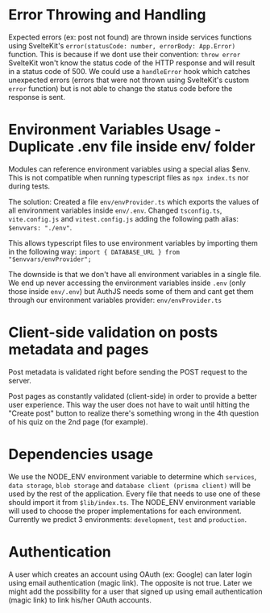 # Error Throwing and Handling

Expected errors (ex: post not found) are thrown inside services functions using SvelteKit's `error(statusCode: number, errorBody: App.Error)` function. This is because if we dont use their convention: `throw error` SvelteKit won't know the status code of the HTTP response and will result in a status code of 500. We could use a `handleError` hook which catches unexpected errors (errors that were not thrown using SvelteKit's custom `error` function) but is not able to change the status code before the response is sent.

# Environment Variables Usage - Duplicate .env file inside env/ folder

Modules can reference environment variables using a special alias $env. This is not compatible when running typescript files as `npx index.ts` nor during tests.

The solution: Created a file `env/envProvider.ts` which exports the values of all environment variables inside `env/.env`. Changed `tsconfig.ts`, `vite.config.js` and `vitest.config.js` adding the following path alias: `$envvars: "./env"`.

This allows typescript files to use environment variables by importing them in the following way: `import { DATABASE_URL } from "$envvars/envProvider";`

The downside is that we don't have all environment variables in a single file. We end up never accessing the environment variables inside `.env` (only those inside `env/.env`) but AuthJS needs some of them and cant get them through our environment variables provider: `env/envProvider.ts`

# Client-side validation on posts metadata and pages

Post metadata is validated right before sending the POST request to the server.

Post pages as constantly validated (client-side) in order to provide a better user experience. This way the user does not have to wait until hitting the "Create post" button to realize there's something wrong in the 4th question of his quiz on the 2nd page (for example).

# Dependencies usage

We use the NODE_ENV environment variable to determine which `services`, `data storage`, `blob storage` and `database client (prisma client)` will be used by the rest of the application. Every file that needs to use one of these should import it from `$lib/index.ts`. The NODE_ENV environment variable will used to choose the proper implementations for each environment. Currently we predict 3 environments: `development`, `test` and `production`.

# Authentication

A user which creates an account using OAuth (ex: Google) can later login using email authentication (magic link). The opposite is not true. Later we might add the possibility for a user that signed up using email authentication (magic link) to link his/her OAuth accounts.
